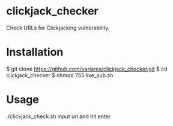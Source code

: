 # clickjack_checker
Check URLs for Clickjacking vulnerability. 

# Installation
$ git clone https://github.com/variares/clickjack_checker.git
$ cd clickjack_checker
$ chmod 755 live_sub.sh
# Usage
./clickjack_check.sh
input url and hit enter
